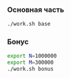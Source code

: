 ### Основная часть
```bash
./work.sh base
```

### Бонус
```bash
export N=1000000
export M=300000
./work.sh bonus
```
